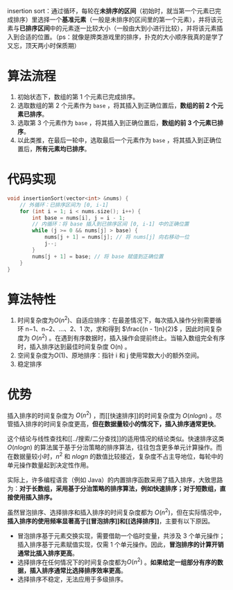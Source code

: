 insertion sort：通过循环，每轮在**未排序的区间**（初始时，就当第一个元素已完成排序）里选择一个**基准元素**（一般是未排序的区间里的第一个元素），并将该元素与**已排序区间**中的元素逐一比较大小（一般由大到小进行比较），并将该元素插入到合适的位置。（ps：就像是牌类游戏里的排序，扑克的大小顺序我真的是学了又忘，顶天两小时保质期）
# 算法流程
1. 初始状态下，数组的第 1 个元素已完成排序。
2. 选取数组的第 2 个元素作为 `base` ，将其插入到正确位置后，**数组的前 2 个元素已排序**。
3. 选取第 3 个元素作为 `base` ，将其插入到正确位置后，**数组的前 3 个元素已排序**。
4. 以此类推，在最后一轮中，选取最后一个元素作为 `base` ，将其插入到正确位置后，**所有元素均已排序**。

# 代码实现
```cpp
void insertionSort(vector<int> &nums) {
    // 外循环：已排序区间为 [0, i-1]
    for (int i = 1; i < nums.size(); i++) {
        int base = nums[i], j = i - 1;
        // 内循环：将 base 插入到已排序区间 [0, i-1] 中的正确位置
        while (j >= 0 && nums[j] > base) {
            nums[j + 1] = nums[j]; // 将 nums[j] 向右移动一位
            j--;
        }
        nums[j + 1] = base; // 将 base 赋值到正确位置
    }
}
```

# 算法特性
1. 时间复杂度为$O(n^2)$、自适应排序：在最差情况下，每次插入操作分别需要循环 n−1、n−2、…、2、1 次，求和得到 $\frac{(n - 1)n}{2}$ ，因此时间复杂度为 $O(n^2)$ 。在遇到有序数据时，插入操作会提前终止。当输入数组完全有序时，插入排序达到最佳时间复杂度 O(n) 。
2.  空间复杂度为$O(1)$、原地排序：指针 i 和 j 使用常数大小的额外空间。
3. 稳定排序

# 优势
插入排序的时间复杂度为 $O(n^2)$ ，而[[快速排序]]的时间复杂度为 $O(nlog⁡n)$ 。尽管插入排序的时间复杂度更高，**但在数据量较小的情况下，插入排序通常更快**。

这个结论与线性查找和[[../搜索/二分查找]]的适用情况的结论类似。快速排序这类$O(nlog⁡n)$ 的算法属于基于分治策略的排序算法，往往包含更多单元计算操作。而在数据量较小时，$n^2$ 和 $nlog⁡n$ 的数值比较接近，复杂度不占主导地位，每轮中的单元操作数量起到决定性作用。

实际上，许多编程语言（例如 Java）的内置排序函数采用了插入排序，大致思路为：**对于长数组，采用基于分治策略的排序算法，例如快速排序；对于短数组，直接使用插入排序。**

虽然冒泡排序、选择排序和插入排序的时间复杂度都为 $O(n^2)$，但在实际情况中，**插入排序的使用频率显著高于[[冒泡排序]]和[[选择排序]]**，主要有以下原因。
- 冒泡排序基于元素交换实现，需要借助一个临时变量，共涉及 3 个单元操作；插入排序基于元素赋值实现，仅需 1 个单元操作。因此，**冒泡排序的计算开销通常比插入排序更高**。
- 选择排序在任何情况下的时间复杂度都为$O(n^2)$ 。**如果给定一组部分有序的数据，插入排序通常比选择排序效率更高**。
- 选择排序不稳定，无法应用于多级排序。